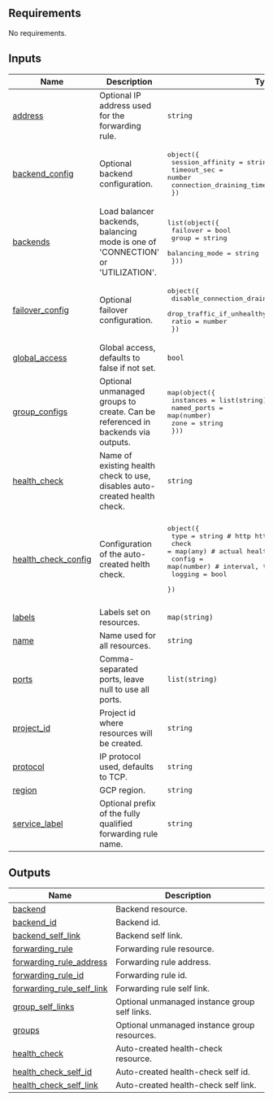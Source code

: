 <!-- BEGIN_TF_DOCS -->
## Requirements

No requirements.

## Inputs

| Name | Description | Type | Default | Required |
|------|-------------|------|---------|:--------:|
| <a name="input_address"></a> [address](#input\_address) | Optional IP address used for the forwarding rule. | `string` | `null` | no |
| <a name="input_backend_config"></a> [backend\_config](#input\_backend\_config) | Optional backend configuration. | <pre>object({<br>    session_affinity                = string<br>    timeout_sec                     = number<br>    connection_draining_timeout_sec = number<br>  })</pre> | `null` | no |
| <a name="input_backends"></a> [backends](#input\_backends) | Load balancer backends, balancing mode is one of 'CONNECTION' or 'UTILIZATION'. | <pre>list(object({<br>    failover       = bool<br>    group          = string<br>    balancing_mode = string<br>  }))</pre> | n/a | yes |
| <a name="input_failover_config"></a> [failover\_config](#input\_failover\_config) | Optional failover configuration. | <pre>object({<br>    disable_connection_drain  = bool<br>    drop_traffic_if_unhealthy = bool<br>    ratio                     = number<br>  })</pre> | `null` | no |
| <a name="input_global_access"></a> [global\_access](#input\_global\_access) | Global access, defaults to false if not set. | `bool` | `null` | no |
| <a name="input_group_configs"></a> [group\_configs](#input\_group\_configs) | Optional unmanaged groups to create. Can be referenced in backends via outputs. | <pre>map(object({<br>    instances   = list(string)<br>    named_ports = map(number)<br>    zone        = string<br>  }))</pre> | `{}` | no |
| <a name="input_health_check"></a> [health\_check](#input\_health\_check) | Name of existing health check to use, disables auto-created health check. | `string` | `null` | no |
| <a name="input_health_check_config"></a> [health\_check\_config](#input\_health\_check\_config) | Configuration of the auto-created helth check. | <pre>object({<br>    type    = string      # http https tcp ssl http2<br>    check   = map(any)    # actual health check block attributes<br>    config  = map(number) # interval, thresholds, timeout<br>    logging = bool<br>  })</pre> | <pre>{<br>  "check": {<br>    "port_specification": "USE_SERVING_PORT"<br>  },<br>  "config": {},<br>  "logging": false,<br>  "type": "http"<br>}</pre> | no |
| <a name="input_labels"></a> [labels](#input\_labels) | Labels set on resources. | `map(string)` | `{}` | no |
| <a name="input_name"></a> [name](#input\_name) | Name used for all resources. | `string` | n/a | yes |
| <a name="input_ports"></a> [ports](#input\_ports) | Comma-separated ports, leave null to use all ports. | `list(string)` | `null` | no |
| <a name="input_project_id"></a> [project\_id](#input\_project\_id) | Project id where resources will be created. | `string` | n/a | yes |
| <a name="input_protocol"></a> [protocol](#input\_protocol) | IP protocol used, defaults to TCP. | `string` | `"TCP"` | no |
| <a name="input_region"></a> [region](#input\_region) | GCP region. | `string` | n/a | yes |
| <a name="input_service_label"></a> [service\_label](#input\_service\_label) | Optional prefix of the fully qualified forwarding rule name. | `string` | `null` | no |

## Outputs

| Name | Description |
|------|-------------|
| <a name="output_backend"></a> [backend](#output\_backend) | Backend resource. |
| <a name="output_backend_id"></a> [backend\_id](#output\_backend\_id) | Backend id. |
| <a name="output_backend_self_link"></a> [backend\_self\_link](#output\_backend\_self\_link) | Backend self link. |
| <a name="output_forwarding_rule"></a> [forwarding\_rule](#output\_forwarding\_rule) | Forwarding rule resource. |
| <a name="output_forwarding_rule_address"></a> [forwarding\_rule\_address](#output\_forwarding\_rule\_address) | Forwarding rule address. |
| <a name="output_forwarding_rule_id"></a> [forwarding\_rule\_id](#output\_forwarding\_rule\_id) | Forwarding rule id. |
| <a name="output_forwarding_rule_self_link"></a> [forwarding\_rule\_self\_link](#output\_forwarding\_rule\_self\_link) | Forwarding rule self link. |
| <a name="output_group_self_links"></a> [group\_self\_links](#output\_group\_self\_links) | Optional unmanaged instance group self links. |
| <a name="output_groups"></a> [groups](#output\_groups) | Optional unmanaged instance group resources. |
| <a name="output_health_check"></a> [health\_check](#output\_health\_check) | Auto-created health-check resource. |
| <a name="output_health_check_self_id"></a> [health\_check\_self\_id](#output\_health\_check\_self\_id) | Auto-created health-check self id. |
| <a name="output_health_check_self_link"></a> [health\_check\_self\_link](#output\_health\_check\_self\_link) | Auto-created health-check self link. |
<!-- END_TF_DOCS -->